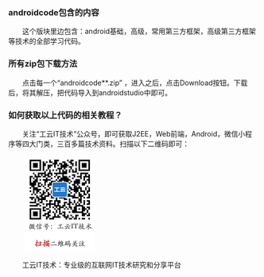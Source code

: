 ### androidcode包含的内容  

&emsp;&emsp;这个版块里边包含：android基础，高级，常用第三方框架，高级第三方框架等技术的全部学习代码。 

### 所有zip包下载方法

&emsp;&emsp;点击每一个“androidcode**.zip” ，进入之后，点击Download按钮。下载后，将其解压，把代码导入到androidstudio中即可。

### 如何获取以上代码的相关教程？

&emsp;&emsp;关注“工云IT技术”公众号，即可获取J2EE，Web前端，Android，微信小程序等四大门类，三百多篇技术资料。扫描以下二维码即可：

&emsp;&emsp; ![](https://github.com/gongyunit/resources/blob/master/ewm.png) 

&emsp;&emsp;工云IT技术：专业级的互联网IT技术研究和分享平台
